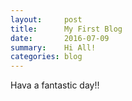 ```yaml
---
layout:     post
title:      My First Blog
date:       2016-07-09
summary:    Hi All!
categories: blog
---
```


Hava a fantastic day!!
